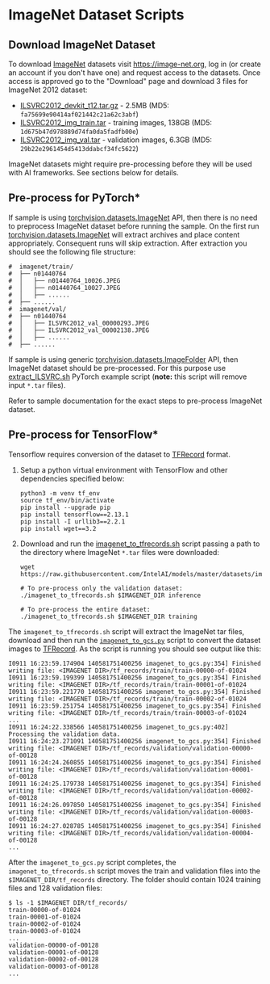# ImageNet Dataset Scripts

## Download ImageNet Dataset

[ImageNet]: https://image-net.org
[ILSVRC2012_devkit_t12.tar.gz]: https://image-net.org/data/ILSVRC/2012/ILSVRC2012_devkit_t12.tar.gz
[ILSVRC2012_img_train.tar]: https://image-net.org/data/ILSVRC/2012/ILSVRC2012_img_val.tar
[ILSVRC2012_img_val.tar]: https://image-net.org/data/ILSVRC/2012/ILSVRC2012_img_train.tar

[extract_ILSVRC.sh]: https://github.com/pytorch/examples/blob/main/imagenet/extract_ILSVRC.sh
[torchvision.datasets.ImageNet]: https://pytorch.org/vision/0.16/generated/torchvision.datasets.ImageNet.html#torchvision.datasets.ImageNet
[torchvision.datasets.ImageFolder]: https://pytorch.org/vision/0.16/generated/torchvision.datasets.ImageFolder.html

[TFRecord]: https://www.tensorflow.org/tutorials/load_data/tfrecord

To download [ImageNet] datasets visit https://image-net.org, log in (or create an account if you don't have one) and request access to the datasets. Once access is approved go to the "Download" page and download 3 files for ImageNet 2012 dataset:

* [ILSVRC2012_devkit_t12.tar.gz] - 2.5MB (MD5: `fa75699e90414af021442c21a62c3abf`)
* [ILSVRC2012_img_train.tar] - training images, 138GB (MD5: `1d675b47d978889d74fa0da5fadfb00e`)
* [ILSVRC2012_img_val.tar] - validation images, 6.3GB (MD5: `29b22e2961454d5413ddabcf34fc5622`)

ImageNet datasets might require pre-processing before they will be used with AI frameworks. See sections below for details.

## Pre-process for PyTorch*

If sample is using [torchvision.datasets.ImageNet] API, then there is no need to preprocess ImageNet dataset before running the sample. On the first run [torchvision.datasets.ImageNet] will extract archives and place content appropriately. Consequent runs will skip extraction. After extraction you should see the following file structure:
```
#  imagenet/train/
#  ├── n01440764
#  │   ├── n01440764_10026.JPEG
#  │   ├── n01440764_10027.JPEG
#  │   ├── ......
#  ├── ......
#  imagenet/val/
#  ├── n01440764
#  │   ├── ILSVRC2012_val_00000293.JPEG
#  │   ├── ILSVRC2012_val_00002138.JPEG
#  │   ├── ......
#  ├── ......
```

If sample is using generic [torchvision.datasets.ImageFolder] API, then ImageNet dataset should be pre-processed. For this purpose use [extract_ILSVRC.sh] PyTorch example script (**note:** this script will remove input `*.tar` files).

Refer to sample documentation for the exact steps to pre-process ImageNet dataset.

## Pre-process for TensorFlow*

Tensorflow requires conversion of the dataset to [TFRecord] format.

1. Setup a python virtual environment with TensorFlow and other dependencies specified below:
   ```
   python3 -m venv tf_env
   source tf_env/bin/activate
   pip install --upgrade pip
   pip install tensorflow==2.13.1
   pip install -I urllib3==2.2.1
   pip install wget==3.2
   ```

1. Download and run the [imagenet_to_tfrecords.sh](imagenet_to_tfrecords.sh) script passing a path to the directory where ImageNet `*.tar` files were downloaded:
   ```
   wget https://raw.githubusercontent.com/IntelAI/models/master/datasets/imagenet/imagenet_to_tfrecords.sh

   # To pre-process only the validation dataset:
   ./imagenet_to_tfrecords.sh $IMAGENET_DIR inference

   # To pre-process the entire dataset:
   ./imagenet_to_tfrecords.sh $IMAGENET_DIR training
   ```

The `imagenet_to_tfrecords.sh` script will extract the ImageNet tar files, download and then run the [`imagenet_to_gcs.py`](imagenet_to_gcs.py) script to convert the dataset images to [TFRecord]. As the script is running you should see output like this:
```
I0911 16:23:59.174904 140581751400256 imagenet_to_gcs.py:354] Finished writing file: <IMAGENET DIR>/tf_records/train/train-00000-of-01024
I0911 16:23:59.199399 140581751400256 imagenet_to_gcs.py:354] Finished writing file: <IMAGENET DIR>/tf_records/train/train-00001-of-01024
I0911 16:23:59.221770 140581751400256 imagenet_to_gcs.py:354] Finished writing file: <IMAGENET DIR>/tf_records/train/train-00002-of-01024
I0911 16:23:59.251754 140581751400256 imagenet_to_gcs.py:354] Finished writing file: <IMAGENET DIR>/tf_records/train/train-00003-of-01024
...
I0911 16:24:22.338566 140581751400256 imagenet_to_gcs.py:402] Processing the validation data.
I0911 16:24:23.271091 140581751400256 imagenet_to_gcs.py:354] Finished writing file: <IMAGENET DIR>/tf_records/validation/validation-00000-of-00128
I0911 16:24:24.260855 140581751400256 imagenet_to_gcs.py:354] Finished writing file: <IMAGENET DIR>/tf_records/validation/validation-00001-of-00128
I0911 16:24:25.179738 140581751400256 imagenet_to_gcs.py:354] Finished writing file: <IMAGENET DIR>/tf_records/validation/validation-00002-of-00128
I0911 16:24:26.097850 140581751400256 imagenet_to_gcs.py:354] Finished writing file: <IMAGENET DIR>/tf_records/validation/validation-00003-of-00128
I0911 16:24:27.028785 140581751400256 imagenet_to_gcs.py:354] Finished writing file: <IMAGENET DIR>/tf_records/validation/validation-00004-of-00128
...
```

After the `imagenet_to_gcs.py` script completes, the `imagenet_to_tfrecords.sh` script moves the train and validation files into the `$IMAGENET_DIR/tf_records` directory. The folder should contain 1024 training files and 128 validation files:
```
$ ls -1 $IMAGENET DIR/tf_records/
train-00000-of-01024
train-00001-of-01024
train-00002-of-01024
train-00003-of-01024
...
validation-00000-of-00128
validation-00001-of-00128
validation-00002-of-00128
validation-00003-of-00128
...
```

